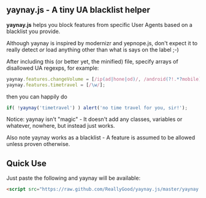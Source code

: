 ## yaynay.js - A tiny UA blacklist helper

__yaynay.js__ helps you block features from specific User Agents based on a blacklist you provide.

Although yaynay is inspired by modernizr and yepnope.js, don't expect it to really detect _or_ load anything other than what is says on the label ;-)

After including this (or better yet, the minified) file, specify arrays of disallowed UA regexps, for example:

```javascript
yaynay.features.changeVolume = [/ip(ad|hone|od)/, /android(?!.*?mobile)/, /webos/];
yaynay.features.timetravel = [/\w/];
```
then you can happily do

```javascript
if( !yaynay('timetravel') ) alert('no time travel for you, sir!');
```
Notice: yaynay isn't "magic" - It doesn't add any classes, variables or whatever, nowhere, but instead just works.

Also note yaynay works as a blacklist - A feature is assumed to be allowed unless proven otherwise.

## Quick Use
Just paste the following and yaynay will be available:

```html
<script src="https://raw.github.com/ReallyGood/yaynay.js/master/yaynay.min.js"></script>
```
